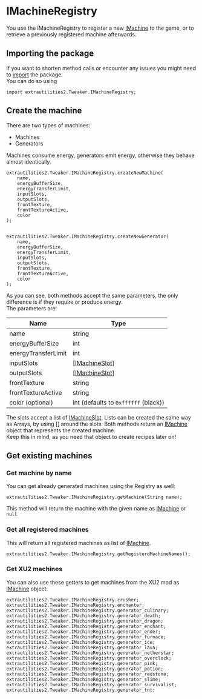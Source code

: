 # IMachineRegistry

You use the IMachineRegistry to register a new [IMachine](/Mods/ExtraUtilities2/CustomMachines/IMachine) to the game, or to retrieve a previously registered machine afterwards.  


## Importing the package
If you want to shorten method calls or encounter any issues you might need to [import](/AdvancedFunctions/Import) the package.  
You can do so using  
```zenscript
import extrautilities2.Tweaker.IMachineRegistry;
```




## Create the machine

There are two types of machines:

- Machines
- Generators

Machines consume energy, generators emit energy, otherwise they behave almost identically.

```zenscript
extrautilities2.Tweaker.IMachineRegistry.createNewMachine(
	name, 
	energyBufferSize, 
	energyTransferLimit, 
	inputSlots, 
	outputSlots, 
	frontTexture, 
	frontTextureActive, 
	color
);


extrautilities2.Tweaker.IMachineRegistry.createNewGenerator(
	name,
	energyBufferSize,
	energyTransferLimit,
	inputSlots,
	outputSlots,
	frontTexture,
	frontTextureActive,
	color
);
```

As you can see, both methods accept the same parameters, the only difference is if they require or produce energy.  
The parameters are:

| Name                | Type                                                                |
|---------------------|---------------------------------------------------------------------|
| name                | string                                                              |
| energyBufferSize    | int                                                                 |
| energyTransferLimit | int                                                                 |
| inputSlots          | [[IMachineSlot](/Mods/ExtraUtilities2/CustomMachines/IMachineSlot)] |
| outputSlots         | [[IMachineSlot](/Mods/ExtraUtilities2/CustomMachines/IMachineSlot)] |
| frontTexture        | string                                                              |
| frontTextureActive  | string                                                              |
| color (optional)    | int (defaults to `0xffffff` (black))                                |


The slots accept a list of [IMachineSlot](/Mods/ExtraUtilities2/CustomMachines/IMachineSlot). Lists can be created the same way as Arrays, by using [] around the slots.
Both methods return an [IMachine](/Mods/ExtraUtilities2/CustomMachines/IMachine) object that represents the created machine.  
Keep this in mind, as you need that object to create recipes later on!


## Get existing machines 

### Get machine by name
You can get already generated machines using the Registry as well:
```zenscript
extrautilities2.Tweaker.IMachineRegistry.getMachine(String name);
```

This method will return the machine with the given name as [IMachine](/Mods/ExtraUtilities2/CustomMachines/IMachine) or `null`

### Get all registered machines
This will return all registered machines as list of [IMachine](/Mods/ExtraUtilities2/CustomMachines/IMachine).
```zenscript
extrautilities2.Tweaker.IMachineRegistry.getRegisterdMachineNames();
```


### Get XU2 machines

You can also use these getters to get machines from the XU2 mod as [IMachine](/Mods/ExtraUtilities2/CustomMachines/IMachine) object:

```
extrautilities2.Tweaker.IMachineRegistry.crusher;
extrautilities2.Tweaker.IMachineRegistry.enchanter;
extrautilities2.Tweaker.IMachineRegistry.generator_culinary;
extrautilities2.Tweaker.IMachineRegistry.generator_death;
extrautilities2.Tweaker.IMachineRegistry.generator_dragon;
extrautilities2.Tweaker.IMachineRegistry.generator_enchant;
extrautilities2.Tweaker.IMachineRegistry.generator_ender;
extrautilities2.Tweaker.IMachineRegistry.generator_furnace;
extrautilities2.Tweaker.IMachineRegistry.generator_ice;
extrautilities2.Tweaker.IMachineRegistry.generator_lava;
extrautilities2.Tweaker.IMachineRegistry.generator_netherstar;
extrautilities2.Tweaker.IMachineRegistry.generator_overclock;
extrautilities2.Tweaker.IMachineRegistry.generator_pink;
extrautilities2.Tweaker.IMachineRegistry.generator_potion;
extrautilities2.Tweaker.IMachineRegistry.generator_redstone;
extrautilities2.Tweaker.IMachineRegistry.generator_slime;
extrautilities2.Tweaker.IMachineRegistry.generator_survivalist;
extrautilities2.Tweaker.IMachineRegistry.generator_tnt;
```